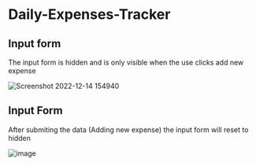 # Daily-Expenses-Tracker
<h2>Input form </h2>
<p>The input form is hidden and is only visible when the use clicks add new expense</p>

![Screenshot 2022-12-14 154940](https://user-images.githubusercontent.com/50916832/207566171-40815285-5bcc-447a-bf6d-7b433c269dbe.jpg)

<h2>Input Form </h2>
<p> After submiting the data (Adding new expense) the input form will reset to hidden </p>

![image](https://user-images.githubusercontent.com/50916832/207566397-3aa55bf2-43ce-4ba9-8071-75be5952fe36.png)


